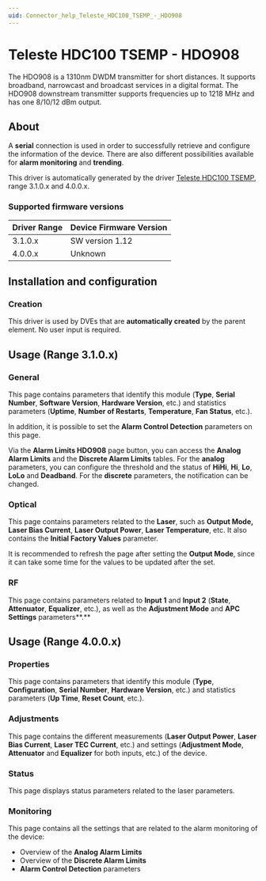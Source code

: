 ```yaml
---
uid: Connector_help_Teleste_HDC100_TSEMP_-_HDO908
---
```


# Teleste HDC100 TSEMP - HDO908

The HDO908 is a 1310nm DWDM transmitter for short distances. It supports broadband, narrowcast and broadcast services in a digital format. The HDO908 downstream transmitter supports frequencies up to 1218 MHz and has one 8/10/12 dBm output.

## About

A **serial** connection is used in order to successfully retrieve and configure the information of the device. There are also different possibilities available for **alarm monitoring** and **trending**.

This driver is automatically generated by the driver [Teleste HDC100 TSEMP](xref:Connector_help_Teleste_HDC100_TSEMP), range 3.1.0.x and 4.0.0.x.

### Supported firmware versions

| **Driver Range** | **Device Firmware Version** |
|------------------|-----------------------------|
| 3.1.0.x          | SW version 1.12             |
| 4.0.0.x          | Unknown                     |

## Installation and configuration

### Creation

This driver is used by DVEs that are **automatically created** by the parent element. No user input is required.

## Usage (Range 3.1.0.x)

### General

This page contains parameters that identify this module (**Type**, **Serial Number**, **Software Version**, **Hardware Version**, etc.) and statistics parameters (**Uptime**, **Number of Restarts**, **Temperature**, **Fan Status**, etc.).

In addition, it is possible to set the **Alarm Control Detection** parameters on this page.

Via the **Alarm Limits HDO908** page button, you can access the **Analog Alarm Limits** and the **Discrete Alarm Limits** tables. For the **analog** parameters, you can configure the threshold and the status of **HiHi**, **Hi**, **Lo**, **LoLo** and **Deadband**. For the **discrete** parameters, the notification can be changed.

### Optical

This page contains parameters related to the **Laser**, such as **Output Mode,** **Laser Bias Current**, **Laser Output Power**, **Laser Temperature**, etc. It also contains the **Initial Factory Values** parameter.

It is recommended to refresh the page after setting the **Output Mode**, since it can take some time for the values to be updated after the set.

### RF

This page contains parameters related to **Input 1** and **Input 2** (**State**, **Attenuator**, **Equalizer**, etc.), as well as the **Adjustment Mode** and **APC Settings** parameters**.**

## Usage (Range 4.0.0.x)

### Properties

This page contains parameters that identify this module (**Type**, **Configuration**, **Serial Number**, **Hardware Version**, etc.) and statistics parameters (**Up Time**, **Reset Count**, etc.).

### Adjustments

This page contains the different measurements (**Laser Output Power**, **Laser Bias Current**, **Laser TEC Current**, etc.) and settings (**Adjustment Mode**, **Attenuator** and **Equalizer** for both inputs, etc.) of the device.

### Status

This page displays status parameters related to the laser parameters.

### Monitoring

This page contains all the settings that are related to the alarm monitoring of the device:

- Overview of the **Analog Alarm Limits**
- Overview of the **Discrete Alarm Limits**
- **Alarm Control Detection** parameters
